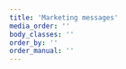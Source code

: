 ```yaml
---
title: 'Marketing messages'
media_order: ''
body_classes: ''
order_by: ''
order_manual: ''
---
```


